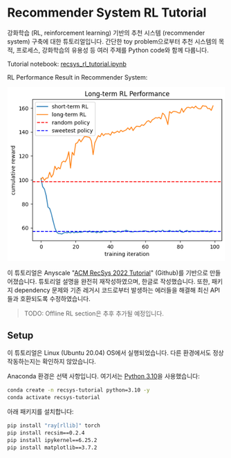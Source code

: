 # Recommender System RL Tutorial

강화학습 (RL, reinforcement learning) 기반의 추천 시스템 (recommender system) 구축에 대한 튜토리얼입니다. 간단한 toy problem으로부터 추천 시스템의 목적, 프로세스, 강화학습의 유용성 등 여러 주제를 Python code와 함께 다룹니다.

Tutorial notebook: [recsys_rl_tutorial.ipynb](/recsys_rl_tutorial.ipynb)

RL Performance Result in Recommender System:

![](img/rl-performance-result.png)

이 튜토리얼은 Anyscale "[ACM RecSys 2022 Tutorial](https://github.com/anyscale/academy/tree/main/ray-rllib/acm_recsys_tutorial_2022)"   (Github)를 기반으로 만들어졌습니다. 튜토리얼 설명을 완전히 재작성하였으며, 한글로 작성했습니다. 또한, 패키지 dependency 문제와 기존 레거시 코드로부터 발생하는 에러들을 해결해 최신 API들과 호환되도록 수정하였습니다.

> TODO: Offline RL section은 추후 추가될 예정입니다.

## Setup

이 튜토리얼은 Linux (Ubuntu 20.04) OS에서 실행되었습니다. 다른 환경에서도 정상 작동하는지는 확인하지 않았습니다.

Anaconda 환경은 선택 사항입니다. 여기서는 [Python 3.10](https://www.python.org/)을 사용했습니다:

```bash
conda create -n recsys-tutorial python=3.10 -y
conda activate recsys-tutorial
```

아래 패키지를 설치합니다:

```bash
pip install "ray[rllib]" torch
pip install recsim==0.2.4
pip install ipykernel==6.25.2
pip install matplotlib==3.7.2
```

